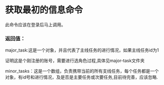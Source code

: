 # 获取最初的信息命令

此命令应该在登录后马上调用。

### 返回值：

major_task:这是一个对象，并且代表了主线任务的进行情况，如果主线任务id为1

证明这是个刚注册的账号，需要进行选角色过程,具体见major-task文件夹

minor_tasks：这是一个数组，负责携带当前的所有支线任务，每个任务都是一个对象，有id号和进行情况，及是否是主要任务或次要任务,目前待完善，应该忽略.
